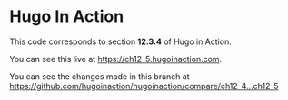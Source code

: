 Hugo In Action
===============

This code corresponds to section **12.3.4** of Hugo in Action.

You can see this live at https://ch12-5.hugoinaction.com.

You can see the changes made in this branch at https://github.com/hugoinaction/hugoinaction/compare/ch12-4...ch12-5

